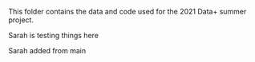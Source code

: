 This folder contains the data and code used for the 2021 Data+ summer project. 

Sarah is testing things here

Sarah added from main
